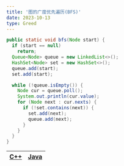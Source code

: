```yaml
---
title: '图的广度优先遍历(BFS)'
date: 2023-10-13
type: Greed
---
```


```java
public static void bfs(Node start) {
  if (start == null)
    return;
  Queue<Node> queue = new LinkedList<>();
  HashSet<Node> set = new HashSet<>();
  queue.add(start);
  set.add(start);

  while (!queue.isEmpty()) {
    Node cur = queue.poll();
    System.out.println(cur.value);
    for (Node next : cur.nexts) {
      if (!set.contains(next)) {
        set.add(next);
        queue.add(next);
      }
    }
  }
}
```

| [C++ ](https://github.com/ZhengKe996/DS/blob/main/src/graph/BFS.cpp) | [Java ](https://github.com/ZhengKe996/DS/blob/main/src/graph/BFS.cpp) |
| :------------------------------------------------------------------: | :-------------------------------------------------------------------: |
